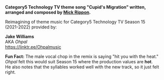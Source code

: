 **Category5 Technology TV theme song "Cupid's Migration" written, arranged and composed by [Mick Rippon](https://mickrippon.com).**

Reimagining of theme music for Category5 Technology TV Season 15 (2021-2022) provided by:

**Jake Williams**\
AKA *Ohpal*\
https://linktr.ee/Ohpalmusic

**Fun Fact:** The male vocal chop in the remix is saying "hit you with the heat." *Ohpal* felt this would suit Season 15 where the production values are **hot**. He also notes that the syllables worked well with the new track, so it just felt right.